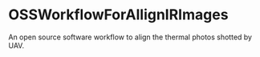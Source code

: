 # OSSWorkflowForAllignIRImages
An open source software workflow to align the thermal photos shotted by UAV.
